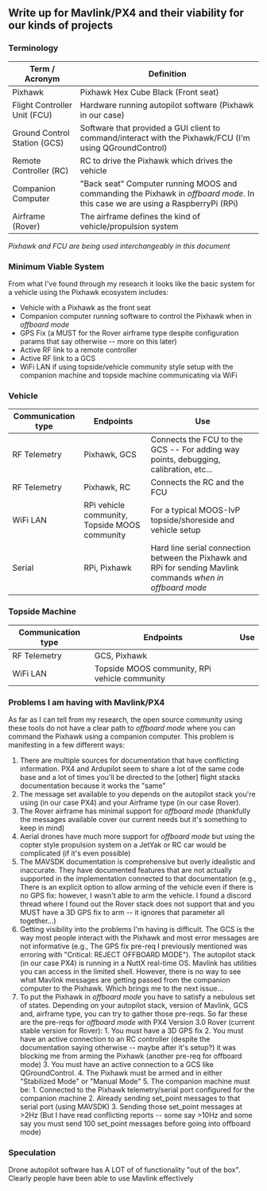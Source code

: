 ## Write up for Mavlink/PX4 and their viability for our kinds of projects

### Terminology
Term / Acronym              | Definition
----------------------------|-------------------------
Pixhawk                     | Pixhawk Hex Cube Black (Front seat)
Flight Controller Unit (FCU)| Hardware running autopilot software (Pixhawk in our case)
Ground Control Station (GCS)| Software that provided a GUI client to command/interact with the Pixhawk/FCU (I'm using QGroundControl)
Remote Controller (RC)      | RC to drive the Pixhawk which drives the vehicle
Companion Computer          | "Back seat" Computer running MOOS and commanding the Pixhawk in *offboard mode*. In this case we are using a RaspberryPi (RPi)
Airframe (Rover) | The airframe defines the kind of vehicle/propulsion system

*Pixhawk and FCU are being used interchangeably in this document*

### Minimum Viable System
From what I've found through my research it looks like the basic system for a vehicle using the Pixhawk ecosystem includes:

- Vehicle with a Pixhawk as the front seat
- Companion computer running software to control the Pixhawk when in *offboard mode*
- GPS Fix (a MUST for the Rover airframe type despite configuration params that say otherwise -- more on this later)
- Active RF link to a remote controller
- Active RF link to a GCS
- WiFi LAN if using topside/vehicle community style setup with the companion machine and topside machine communicating via WiFi 

### Vehicle
Communication type | Endpoints | Use
------------------ | --------- | ----
RF Telemetry | Pixhawk, GCS | Connects the FCU to the GCS -- For adding way points, debugging, calibration, etc...
RF Telemetry | Pixhawk, RC  | Connects the RC and the FCU 
WiFi LAN     | RPi vehicle community, Topside MOOS community | For a typical MOOS-IvP topside/shoreside and vehicle setup
Serial       | RPi, Pixhawk | Hard line serial connection between the Pixhawk and RPi for sending Mavlink commands *when in offboard mode*

### Topside Machine
Communication type | Endpoints | Use
------------------ | --------- | ----
RF Telemetry | GCS, Pixhawk | 
WiFi LAN     | Topside MOOS community, RPi vehicle community | 


### Problems I am having with Mavlink/PX4
As far as I can tell from my research, the open source community using these tools do not have a clear path to *offboard mode* where you can command the Pixhawk using a companion computer. This problem is manifesting in a few different ways:
1. There are multiple sources for documentation that have conflicting information. PX4 and Ardupilot seem to share a lot of the same code base and a lot of times you'll be directed to the [other] flight stacks documentation because it works the "same"
2. The message set available to you depends on the autopilot stack you're using (in our case PX4) and your Airframe type (in our case Rover).
3. The Rover airframe has minimal support for *offboard mode* (thankfully the messages available cover our current needs but it's something to keep in mind)
4. Aerial drones have much more support for *offboard mode* but using the copter style propulsion system on a JetYak or RC car would be complicated (if it's even possible)
5. The MAVSDK documentation is comprehensive but overly idealistic and inaccurate. They have documented features that are not actually supported in the implementation connected to that documentation (e.g., There is an explicit option to allow arming of the vehicle even if there is no GPS fix: however, I wasn't able to arm the vehicle. I found a discord thread where I found out the Rover stack does not support that and you MUST have a 3D GPS fix to arm -- it ignores that parameter all together...)
6. Getting visibility into the problems I'm having is difficult. The GCS is the way most people interact with the Pixhawk and most error messages are not informative (e.g., The GPS fix pre-req I previously mentioned was erroring with "Critical: REJECT OFFBOARD MODE"). The autopilot stack (in our case PX4) is running in a NuttX real-time OS. Mavlink has utilities you can access in the limited shell. However, there is no way to see what Mavlink messages are getting passed from the companion computer to the Pixhawk. Which brings me to the next issue...
7. To put the Pixhawk in *offboard mode* you have to satisfy a nebulous set of states. Depending on your autopilot stack, version of Mavlink, GCS and, airframe type, you can try to gather those pre-reqs. So far these are the pre-reqs for *offboard mode* with PX4 Version 3.0 Rover (current stable version for Rover):
        1. You must have a 3D GPS fix
        2. You must have an active connection to an RC controller (despite the documentation saying otherwise -- maybe after it's setup?) it was blocking me from arming the Pixhawk (another pre-req for offboard mode)
        3. You must have an active connection to a GCS like QGroundControl. 
        4. The Pixhawk must be armed and in either "Stabilized Mode" or "Manual Mode"
        5. The companion machine must be:
            1. Connected to the Pixhawk telemetry/serial port configured for the companion machine
            2. Already sending set_point messages to that serial port (using MAVSDK)
            3. Sending those set_point messages at >2Hz (But I have read conflicting reports -- some say >10Hz and some say you must send 100 set_point messages before going into offboard mode)


### Speculation
Drone autopilot software has A LOT of of functionality "out of the box". Clearly people have been able to use Mavlink effectively 